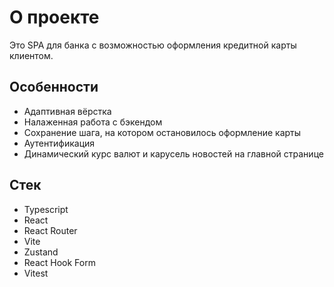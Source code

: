 # О проекте
Это SPA для банка с возможностью оформления кредитной карты клиентом. 

## Особенности
* Адаптивная вёрстка
* Налаженная работа с бэкендом
* Сохранение шага, на котором остановилось оформление карты
* Аутентификация
* Динамический курс валют и карусель новостей на главной странице

## Стек 
* Typescript
* React
* React Router
* Vite
* Zustand
* React Hook Form
* Vitest
